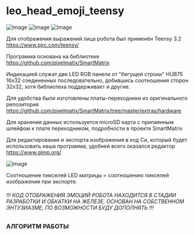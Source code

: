 # leo_head_emoji_teensy
 ![Image](https://github.com/robot-leo/leo_head_emoji_teensy/blob/main/picture/20200118_183507.jpg)    ![Image](https://github.com/robot-leo/leo_head_emoji_teensy/blob/main/picture/20200118_183511.jpg)    ![Image](https://github.com/robot-leo/leo_head_emoji_teensy/blob/main/picture/20200118_183513.jpg)
 
 Для отображения выражений лица робота был применён Teensy 3.2 https://www.pjrc.com/teensy/ 
 
 Программа основана на библиотеке https://github.com/pixelmatix/SmartMatrix
 
 Индикацией служат две LED RGB панели от "бегущей строки" HUB75 16x32 соединенных последовательно, добившись соотношения сторон 32х32, хотя библиотеха поддерживает и другие.
 
 Для удобства были изготовлены платы-переходники из оригинального репозитория https://github.com/pixelmatix/SmartMatrix/tree/master/extras/hardware
 
 Для хранения данных используется microSD карта c припаянным шлейфом к плате переходником, подробности в проекте SmartMatrix
 
 Для редактирования и экспорта изображения в код Си, который будет использовать наша программа, удобней всего оказался редактор https://www.gimp.org/
 
 ![Image](https://github.com/robot-leo/leo_head_emoji_teensy/blob/main/picture/vYdHXpgYWbw.jpg)
 
 Соотношение пикселей LED матрицы = соотношению пикселей изображения при экспорте.

 
 ###### !!! КОД ОТОБРАЖЕНИЯ ЭМОЦИЙ РОБОТА НАХОДИТСЯ В СТАДИИ РАЗРАБОТКИ И ОБКАТКИ НА ЖЕЛЕЗЕ, ОСНОВАН НА СОБСТВЕННОМ ЭНТУЗИАЗМЕ, ПО ВОЗМОЖНОСТИ БУДУ ДОПОЛНЯТЬ !!! ######
 
 
 
 ### АЛГОРИТМ РАБОТЫ ###
 > 
 >
 >
 >
 
 
 
 
 
 
